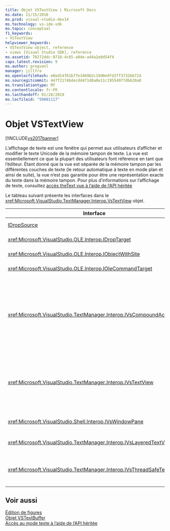 ```yaml
---
title: Objet VSTextView | Microsoft Docs
ms.date: 11/15/2016
ms.prod: visual-studio-dev14
ms.technology: vs-ide-sdk
ms.topic: conceptual
f1_keywords:
- VSTextView
helpviewer_keywords:
- VSTextView object, reference
- views [Visual Studio SDK], reference
ms.assetid: 78272ddc-9718-4c65-a94e-a44a2e8d54f4
caps.latest.revision: 9
ms.author: gregvanl
manager: jillfra
ms.openlocfilehash: e8ed14761b77e3469b2c19d0e9fd2ff3732bb72d
ms.sourcegitcommit: 447f2174bdecdd471d8a8e11c19554977db620a0
ms.translationtype: MT
ms.contentlocale: fr-FR
ms.lasthandoff: 01/28/2019
ms.locfileid: "59001117"
---
```

# <a name="vstextview-object"></a>Objet VSTextView
[!INCLUDE[vs2017banner](../includes/vs2017banner.md)]

L’affichage de texte est une fenêtre qui permet aux utilisateurs d’afficher et modifier le texte Unicode de la mémoire tampon de texte. La vue est essentiellement ce que la plupart des utilisateurs font référence en tant que l’éditeur. Étant donné que la vue est séparée de la mémoire tampon par les différentes couches de texte (le retour automatique à texte en mode plan et ainsi de suite), la vue n’est pas garantie pour être une représentation exacte du texte dans la mémoire tampon. Pour plus d’informations sur l’affichage de texte, consultez [accès theText vue à l’aide de l’API héritée](../extensibility/accessing-thetext-view-by-using-the-legacy-api.md)  
  
 Le tableau suivant présente les interfaces dans le <xref:Microsoft.VisualStudio.TextManager.Interop.VsTextView> objet.  
  
|Interface|Description|  
|---------------|-----------------|  
|[IDropSource](/windows/desktop/api/oleidl/nn-oleidl-idropsource)|Interface OLE standard.|  
|<xref:Microsoft.VisualStudio.OLE.Interop.IDropTarget>|Interface OLE standard.|  
|<xref:Microsoft.VisualStudio.OLE.Interop.IObjectWithSite>|Interface OLE standard.|  
|<xref:Microsoft.VisualStudio.OLE.Interop.IOleCommandTarget>|Interface OLE standard.|  
|<xref:Microsoft.VisualStudio.TextManager.Interop.IVsCompoundAction>|Permet la création d’actions composites (autrement dit, les actions qui sont regroupées dans une unité d’annulation/de rétablissement unique).|  
|<xref:Microsoft.VisualStudio.TextManager.Interop.IVsTextView>|Fournit les méthodes de base pour la gestion et l’accès à la vue. `IVsTextView` n’est pas thread-safe.|  
|<xref:Microsoft.VisualStudio.Shell.Interop.IVsWindowPane>|Crée et gère un volet de fenêtre.|  
|<xref:Microsoft.VisualStudio.TextManager.Interop.IVsLayeredTextView>|Interagit avec les couches de texte.|  
|<xref:Microsoft.VisualStudio.TextManager.Interop.IVsThreadSafeTextView>|Effectue des opérations sur la vue à partir d’un thread différent.|  
  
## <a name="see-also"></a>Voir aussi  
 [Édition de figures](http://msdn.microsoft.com/f08872bd-fd9c-4e36-8cf2-a2a2622ef986)   
 [Objet VSTextBuffer](../extensibility/vstextbuffer-object.md)   
 [Accès au mode texte à l’aide de l’API héritée](../extensibility/accessing-thetext-view-by-using-the-legacy-api.md)
